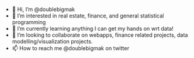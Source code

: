 - 👋 Hi, I’m @doublebigmak
- 👀 I’m interested in real estate, finance, and general statistical programming
- 🌱 I’m currently learning anything I can get my hands on wrt data!
- 💞️ I’m looking to collaborate on webapps, finance related projects, data modelling/visualization projects.
- 📫 How to reach me @doublebigmak on twitter

<!---
doublebigmak/doublebigmak is a ✨ special ✨ repository because its `README.md` (this file) appears on your GitHub profile.
You can click the Preview link to take a look at your changes.
--->

